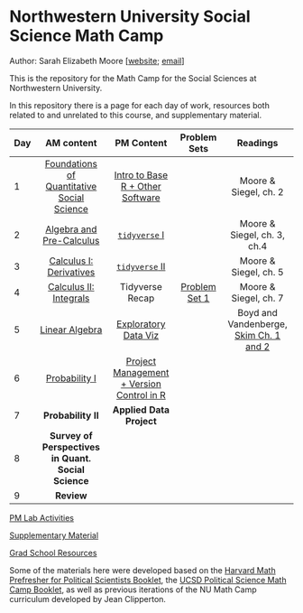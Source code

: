 # Northwestern University Social Science Math Camp

Author: Sarah Elizabeth Moore [[website](sarah-moore.github.io); [email](mailto:sarahmoore2022@u.northwestern.edu)]

This is the repository for the Math Camp for the Social Sciences at Northwestern University.

In this repository there is a page for each day of work, resources both related to and unrelated to this course, and supplementary material.

| Day |                              AM content                              |                         PM Content                         |   Problem Sets    |                                Readings                                 |
|------------|:-------------------:|:-------------:|:----------:|:----------:|
| 1   |  [Foundations of Quantitative Social Science](/AM_Slides/day1_AM.pdf) | [Intro to Base R + Other Software](/PM_Slides/day1_pm.pdf) | | Moore & Siegel, ch. 2 |
| 2   |  [Algebra and Pre-Calculus](/AM_Slides/day2_AM.pdf)| [`tidyverse` I](/PM_Slides/day2and3_pm.pdf)  |  |  Moore & Siegel, ch. 3, ch.4 |
| 3   |  [Calculus I: Derivatives](/AM_Slides/day3_AM.pdf)|[`tidyverse` II](/PM_Slides/day2and3_pm.pdf) |  | Moore & Siegel, ch. 5 |
| 4   |  [Calculus II: Integrals](/AM_Slides/day4_AM.pdf) |  Tidyverse Recap | [Problem Set 1](/problem_sets/PSET1_MC2023.pdf)| Moore & Siegel, ch. 7 |
| 5   |  [Linear Algebra](/AM_Slides/day5_AM.pdf) | [Exploratory Data Viz](/PM_Slides/Ggplot_document.Rmd) | | Boyd and Vandenberge, [Skim Ch. 1 and 2](https://web.stanford.edu/~boyd/vmls/vmls.pdf) |
| 6   |  [Probability I](/AM_Slides/day6_AM.pdf) | [Project Management + Version Control in R](/PM_Slides/code/day6_PM.Rmd) |  |   |
| 7   | **Probability II** |  **Applied Data Project** |  |  |
| 8   | **Survey of Perspectives in Quant. Social Science** |  |  | |
| 9   |     **Review**     |  |  |  |

[PM Lab Activities](PM_Slides/)

[Supplementary Material](supplementary_material/README.md)

[Grad School Resources](resources/README.md)

Some of the materials here were developed based on the [Harvard Math Prefresher for Political Scientists Booklet](https://iqss.github.io/prefresher/), the [UCSD Political Science Math Camp Booklet](https://ucsdpolimathcamp.github.io/MathCamp/), as well as previous iterations of the NU Math Camp curriculum developed by Jean Clipperton.
